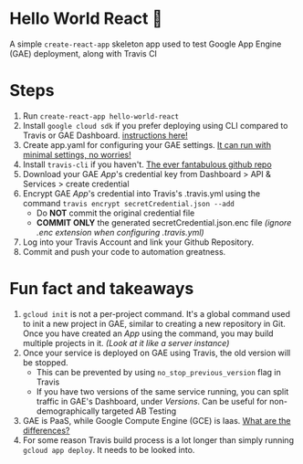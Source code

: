 # Hello World React :crescent_moon:

A simple `create-react-app` skeleton app used to test Google App Engine (GAE) deployment, along with Travis CI

# Steps

1. Run `create-react-app hello-world-react`
2. Install `google cloud sdk` if you prefer deploying using CLI compared to Travis or GAE Dashboard. [instructions here!](https://cloud.google.com/appengine/docs/flexible/nodejs/download)
3. Create app.yaml for configuring your GAE settings. [It can run with minimal settings, no worries!](https://cloud.google.com/appengine/docs/flexible/nodejs/configuring-your-app-with-app-yaml)
4. Install `travis-cli` if you haven't. [The ever fantabulous github repo](https://github.com/travis-ci/travis.rb)
5. Download your GAE *App*'s credential key from Dashboard > API & Services > create credential
6. Encrypt GAE *App*'s credential into Travis's .travis.yml using the command `travis encrypt secretCredential.json --add`
    - Do **NOT** commit the original credential file
    - **COMMIT ONLY** the generated secretCredential.json.enc file *(ignore .enc extension when configuring .travis.yml)*
7. Log into your Travis Account and link your Github Repository.
8. Commit and push your code to automation greatness.

# Fun fact and takeaways

1. `gcloud init` is not a per-project command. It's a global command used to init a new project in GAE, similar to creating a new repository in Git. Once you have created an *App* using the command, you may build multiple projects in it. *(Look at it like a server instance)* 
2. Once your service is deployed on GAE using Travis, the old version will be stopped.
    - This can be prevented by using `no_stop_previous_version` flag in Travis
    - If you have two versions of the same service running, you can split traffic in GAE's Dashboard, under *Versions*. Can be useful for non-demographically targeted AB Testing
3. GAE is PaaS, while Google Compute Engine (GCE) is Iaas. [What are the differences?](https://www.bmc.com/blogs/saas-vs-paas-vs-iaas-whats-the-difference-and-how-to-choose/)
4. For some reason Travis build process is a lot longer than simply running `gcloud app deploy`. It needs to be looked into.